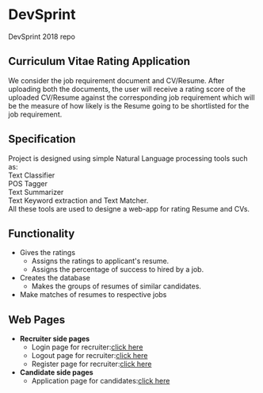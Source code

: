 # DevSprint
DevSprint 2018 repo
<!-- discription about project -->
## Curriculum Vitae Rating Application
We consider the job requirement document and CV/Resume. After uploading both the documents, the user will receive a rating score of the uploaded CV/Resume against the corresponding job requirement which will be the measure of how likely is the Resume going to be shortlisted for the job requirement.

## Specification
Project is designed using simple Natural Language processing tools such as:  \
Text Classifier  \
POS Tagger  \
Text Summarizer  \
Text Keyword extraction and Text Matcher.  \
All these tools are used to designe a web-app for rating Resume and CVs.

<!-- functionality about aplication-->
## Functionality
+ Gives the ratings
    - Assigns the ratings to applicant's resume.
    - Assigns the percentage of success to hired by a job.
+ Creates the database 
     - Makes the groups of resumes of similar candidates.
+ Make matches of resumes to respective jobs 
<!--Web Components -->
## Web Pages
+ **Recruiter side pages**
    - Login page for recruiter:[click here](https://github.com/ayush9398/DevSprint/blob/master/login%20recruiter/login.php/ "login page!")
    - Logout page for recruiter:[click here](https://github.com/ayush9398/DevSprint/blob/master/login%20recruiter/logout.php/ "logout page!")
    - Register page for recruiter:[click here](https://github.com/ayush9398/DevSprint/blob/master/login%20recruiter/register.php/ "Register Page!")
+ **Candidate side pages**
    - Application page for candidates:[click here](https://github.com/ayush9398/DevSprint/blob/master/apply_new.php/ "Application page!")
